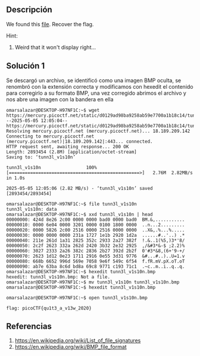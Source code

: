 ## Descripción 
We found this [file](https://mercury.picoctf.net/static/d0129ad98ba9258ab59e7700a1b18c14/tunn3l_v1s10n). Recover the flag.

Hint:
1. Weird that it won't display right...
## Solución 1

Se descargó un archivo, se identificó como una imagen BMP oculta, se renombró con la extensión correcta y modificamos con hexedit el contenido para corregirlo a su formato BMP, una vez corregido abrimos el archivo y nos abre una imagen con la bandera en ella

```
omarsalazar@DESKTOP-H97NF1C:~$ wget https://mercury.picoctf.net/static/d0129ad98ba9258ab59e7700a1b18c14/tunn3l_v1s10n
--2025-05-05 12:05:04--  https://mercury.picoctf.net/static/d0129ad98ba9258ab59e7700a1b18c14/tunn3l_v1s10n
Resolving mercury.picoctf.net (mercury.picoctf.net)... 18.189.209.142
Connecting to mercury.picoctf.net (mercury.picoctf.net)|18.189.209.142|:443... connected.
HTTP request sent, awaiting response... 200 OK
Length: 2893454 (2.8M) [application/octet-stream]
Saving to: ‘tunn3l_v1s10n’

tunn3l_v1s10n                 100%[=================================================>]   2.76M  2.82MB/s    in 1.0s

2025-05-05 12:05:06 (2.82 MB/s) - ‘tunn3l_v1s10n’ saved [2893454/2893454]

omarsalazar@DESKTOP-H97NF1C:~$ file tunn3l_v1s10n
tunn3l_v1s10n: data
omarsalazar@DESKTOP-H97NF1C:~$ xxd tunn3l_v1s10n | head
00000000: 424d 8e26 2c00 0000 0000 bad0 0000 bad0  BM.&,...........
00000010: 0000 6e04 0000 3201 0000 0100 1800 0000  ..n...2.........
00000020: 0000 5826 2c00 2516 0000 2516 0000 0000  ..X&,.%...%.....
00000030: 0000 0000 0000 231a 1727 1e1b 2920 1d2a  ......#..'..) .*
00000040: 211e 261d 1a31 2825 352c 2933 2a27 382f  !.&..1(%5,)3*'8/
00000050: 2c2f 2623 332a 262d 2420 3b32 2e32 2925  ,/&#3*&-$ ;2.2)%
00000060: 3027 2333 2a26 382c 2836 2b27 392d 2b2f  0'#3*&8,(6+'9-+/
00000070: 2623 1d12 0e23 1711 2916 0e55 3d31 9776  &#...#..)..U=1.v
00000080: 668b 6652 996d 569e 7058 9e6f 549c 6f54  f.fR.mV.pX.oT.oT
00000090: ab7e 63ba 8c6d bd8a 69c8 9771 c193 71c1  .~c..m..i..q..q.
omarsalazar@DESKTOP-H97NF1C:~$ hexedit tunn3l_v1s10n.bmp
hexedit: tunn3l_v1s10n.bmp: Not a file.
omarsalazar@DESKTOP-H97NF1C:~$ mv tunn3l_v1s10n tunn3l_v1s10n.bmp
omarsalazar@DESKTOP-H97NF1C:~$ hexedit tunn3l_v1s10n.bmp

omarsalazar@DESKTOP-H97NF1C:~$ open tunn3l_v1s10n.bmp

flag: picoCTF{qu1t3_a_v13w_2020}
```

## Referencias 
1. https://en.wikipedia.org/wiki/List_of_file_signatures
2. https://en.wikipedia.org/wiki/BMP_file_format